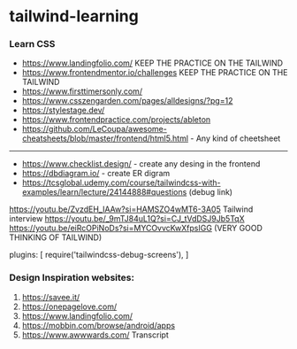 # tailwind-learning


### Learn CSS
 - https://www.landingfolio.com/ KEEP THE PRACTICE ON THE TAILWIND
 - https://www.frontendmentor.io/challenges KEEP THE PRACTICE ON THE TAILWIND
 - https://www.firsttimersonly.com/
 - https://www.csszengarden.com/pages/alldesigns/?pg=12
 - https://stylestage.dev/
 - https://www.frontendpractice.com/projects/ableton
 - https://github.com/LeCoupa/awesome-cheatsheets/blob/master/frontend/html5.html - Any kind of cheetsheet

******************
 - https://www.checklist.design/ - create any desing in the frontend
 - https://dbdiagram.io/         - create ER digram
 - https://tcsglobal.udemy.com/course/tailwindcss-with-examples/learn/lecture/24144888#questions (debug link) 


 https://youtu.be/ZvzdEH_IAAw?si=HAMSZO4wMT6-3A05
 Tailwind interview
 https://youtu.be/_9mTJ84uL1Q?si=CJ_tVdDSJ9Jb5TqX
 https://youtu.be/eiRcOPiNoDs?si=MYCOvvcKwXfpsIGG (VERY GOOD THINKING OF TAILWIND)

  plugins: [
    require('tailwindcss-debug-screens'),
  ]



### Design Inspiration websites:
1. https://savee.it/
2. https://onepagelove.com/
3. https://www.landingfolio.com/
4. https://mobbin.com/browse/android/apps
5. https://www.awwwards.com/
Transcript
